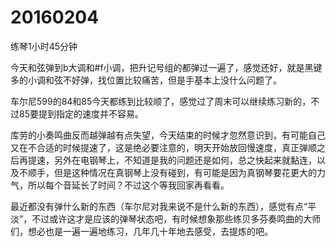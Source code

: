 # 20160204

练琴1小时45分钟

今天和弦弹到b大调和#f小调，把升记号组的都弹过一遍了，感觉还好，就是黑键多的小调和弦不好弹，找位置比较痛苦，但是手基本上没什么问题了。

车尔尼599的84和85今天都练到比较顺了，感觉过了周末可以继续练习新的，不过85要提到指定的速度并不容易。

库劳的小奏鸣曲反而越弹越有点失望，今天结束的时候才忽然意识到，有可能自己又在不合适的时候提速了，这是绝必要注意的，明天开始放回慢速度，真正弹顺之后再提速，另外在电钢琴上，不知道是我的问题还是如何，总之快起来就黏连，以及不顺手，但是这种情况在真钢琴上没有碰到，有可能是因为真钢琴要花更大的力气，所以每个音延长了时间？不过这个等我回家再看看。

最近都没有弹什么新的东西（车尔尼对我来说不是什么新的东西），感觉有点“平淡”，不过或许这才是应该的弹琴状态吧，有时候想象那些练贝多芬奏鸣曲的大师们，想必也是一遍一遍地练习，几年几十年地去感受，去提炼的吧。
